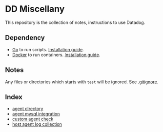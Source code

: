 # DD Miscellany

This repository is the collection of notes, instructions to use Datadog.

## Dependency

- [Go](https://github.com/golang/go) to run scripts. [Installation guide](https://go.dev/doc/install).
- [Docker](https://www.docker.com/) to run containers. [Installation guide](https://docs.docker.com/get-docker/).

## Notes

Any files or directories which starts with `test` will be ignored. See [.gitignore](./.gitignore).

## Index

- [agent directory](./agent_directory/README.md)
- [agent mysql integration](./agent_mysql_integration/README.md)
- [custom agent check](./custom_agent_check/README.md)
- [host agent log collection](./host_agent_log_collection/README.md)
